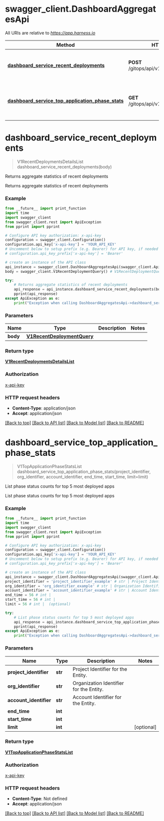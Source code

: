 # swagger_client.DashboardAggregatesApi

All URIs are relative to *https://app.harness.io*

Method | HTTP request | Description
------------- | ------------- | -------------
[**dashboard_service_recent_deployments**](DashboardAggregatesApi.md#dashboard_service_recent_deployments) | **POST** /gitops/api/v1/dashboard/activity | Returns aggregate statistics of recent deployments
[**dashboard_service_top_application_phase_stats**](DashboardAggregatesApi.md#dashboard_service_top_application_phase_stats) | **GET** /gitops/api/v1/dashboard/topapps | List phase status counts for top 5 most deployed apps

# **dashboard_service_recent_deployments**
> V1RecentDeploymentsDetailsList dashboard_service_recent_deployments(body)

Returns aggregate statistics of recent deployments

Returns aggregate statistics of recent deployments

### Example
```python
from __future__ import print_function
import time
import swagger_client
from swagger_client.rest import ApiException
from pprint import pprint

# Configure API key authorization: x-api-key
configuration = swagger_client.Configuration()
configuration.api_key['x-api-key'] = 'YOUR_API_KEY'
# Uncomment below to setup prefix (e.g. Bearer) for API key, if needed
# configuration.api_key_prefix['x-api-key'] = 'Bearer'

# create an instance of the API class
api_instance = swagger_client.DashboardAggregatesApi(swagger_client.ApiClient(configuration))
body = swagger_client.V1RecentDeploymentQuery() # V1RecentDeploymentQuery | 

try:
    # Returns aggregate statistics of recent deployments
    api_response = api_instance.dashboard_service_recent_deployments(body)
    pprint(api_response)
except ApiException as e:
    print("Exception when calling DashboardAggregatesApi->dashboard_service_recent_deployments: %s\n" % e)
```

### Parameters

Name | Type | Description  | Notes
------------- | ------------- | ------------- | -------------
 **body** | [**V1RecentDeploymentQuery**](V1RecentDeploymentQuery.md)|  | 

### Return type

[**V1RecentDeploymentsDetailsList**](V1RecentDeploymentsDetailsList.md)

### Authorization

[x-api-key](../README.md#x-api-key)

### HTTP request headers

 - **Content-Type**: application/json
 - **Accept**: application/json

[[Back to top]](#) [[Back to API list]](../README.md#documentation-for-api-endpoints) [[Back to Model list]](../README.md#documentation-for-models) [[Back to README]](../README.md)

# **dashboard_service_top_application_phase_stats**
> V1TopApplicationPhaseStatsList dashboard_service_top_application_phase_stats(project_identifier, org_identifier, account_identifier, end_time, start_time, limit=limit)

List phase status counts for top 5 most deployed apps

List phase status counts for top 5 most deployed apps

### Example
```python
from __future__ import print_function
import time
import swagger_client
from swagger_client.rest import ApiException
from pprint import pprint

# Configure API key authorization: x-api-key
configuration = swagger_client.Configuration()
configuration.api_key['x-api-key'] = 'YOUR_API_KEY'
# Uncomment below to setup prefix (e.g. Bearer) for API key, if needed
# configuration.api_key_prefix['x-api-key'] = 'Bearer'

# create an instance of the API class
api_instance = swagger_client.DashboardAggregatesApi(swagger_client.ApiClient(configuration))
project_identifier = 'project_identifier_example' # str | Project Identifier for the Entity.
org_identifier = 'org_identifier_example' # str | Organization Identifier for the Entity.
account_identifier = 'account_identifier_example' # str | Account Identifier for the Entity.
end_time = 56 # int | 
start_time = 56 # int | 
limit = 56 # int |  (optional)

try:
    # List phase status counts for top 5 most deployed apps
    api_response = api_instance.dashboard_service_top_application_phase_stats(project_identifier, org_identifier, account_identifier, end_time, start_time, limit=limit)
    pprint(api_response)
except ApiException as e:
    print("Exception when calling DashboardAggregatesApi->dashboard_service_top_application_phase_stats: %s\n" % e)
```

### Parameters

Name | Type | Description  | Notes
------------- | ------------- | ------------- | -------------
 **project_identifier** | **str**| Project Identifier for the Entity. | 
 **org_identifier** | **str**| Organization Identifier for the Entity. | 
 **account_identifier** | **str**| Account Identifier for the Entity. | 
 **end_time** | **int**|  | 
 **start_time** | **int**|  | 
 **limit** | **int**|  | [optional] 

### Return type

[**V1TopApplicationPhaseStatsList**](V1TopApplicationPhaseStatsList.md)

### Authorization

[x-api-key](../README.md#x-api-key)

### HTTP request headers

 - **Content-Type**: Not defined
 - **Accept**: application/json

[[Back to top]](#) [[Back to API list]](../README.md#documentation-for-api-endpoints) [[Back to Model list]](../README.md#documentation-for-models) [[Back to README]](../README.md)

